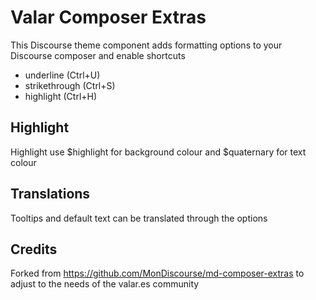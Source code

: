 # Valar Composer Extras

This Discourse theme component adds formatting options to your Discourse composer and enable shortcuts

* underline (Ctrl+U)
* strikethrough (Ctrl+S)
* highlight (Ctrl+H)

## Highlight

Highlight use $highlight for background colour and $quaternary for text colour

## Translations

Tooltips and default text can be translated through the options

## Credits

Forked from https://github.com/MonDiscourse/md-composer-extras to adjust to the needs of the valar.es community
